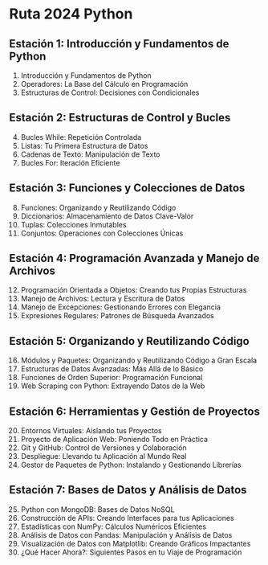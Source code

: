# Ruta 2024 Python

## Estación 1: Introducción y Fundamentos de Python
1. Introducción y Fundamentos de Python
2. Operadores: La Base del Cálculo en Programación
3. Estructuras de Control: Decisiones con Condicionales

## Estación 2: Estructuras de Control y Bucles
4. Bucles While: Repetición Controlada
5. Listas: Tu Primera Estructura de Datos
6. Cadenas de Texto: Manipulación de Texto
7. Bucles For: Iteración Eficiente

## Estación 3: Funciones y Colecciones de Datos
8. Funciones: Organizando y Reutilizando Código
9. Diccionarios: Almacenamiento de Datos Clave-Valor
10. Tuplas: Colecciones Inmutables
11. Conjuntos: Operaciones con Colecciones Únicas

## Estación 4: Programación Avanzada y Manejo de Archivos
12. Programación Orientada a Objetos: Creando tus Propias Estructuras
13. Manejo de Archivos: Lectura y Escritura de Datos
14. Manejo de Excepciones: Gestionando Errores con Elegancia
15. Expresiones Regulares: Patrones de Búsqueda Avanzados

## Estación 5: Organizando y Reutilizando Código
16. Módulos y Paquetes: Organizando y Reutilizando Código a Gran Escala
17. Estructuras de Datos Avanzadas: Más Allá de lo Básico
18. Funciones de Orden Superior: Programación Funcional
19. Web Scraping con Python: Extrayendo Datos de la Web

## Estación 6: Herramientas y Gestión de Proyectos
20. Entornos Virtuales: Aislando tus Proyectos
21. Proyecto de Aplicación Web: Poniendo Todo en Práctica
22. Git y GitHub: Control de Versiones y Colaboración
23. Despliegue: Llevando tu Aplicación al Mundo Real
24. Gestor de Paquetes de Python: Instalando y Gestionando Librerías

## Estación 7: Bases de Datos y Análisis de Datos
25. Python con MongoDB: Bases de Datos NoSQL
26. Construcción de APIs: Creando Interfaces para tus Aplicaciones
27. Estadísticas con NumPy: Cálculos Numéricos Eficientes
28. Análisis de Datos con Pandas: Manipulación y Análisis de Datos
29. Visualización de Datos con Matplotlib: Creando Gráficos Impactantes
30. ¿Qué Hacer Ahora?: Siguientes Pasos en tu Viaje de Programación
